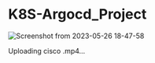 # K8S-Argocd_Project



![Screenshot from 2023-05-26 18-47-58](https://github.com/Vikash-8090-Yadav/K8S-Argocd_Project/assets/85225156/a6b0df55-1211-4b69-8e71-9883b4a2f109)



Uploading cisco .mp4…




